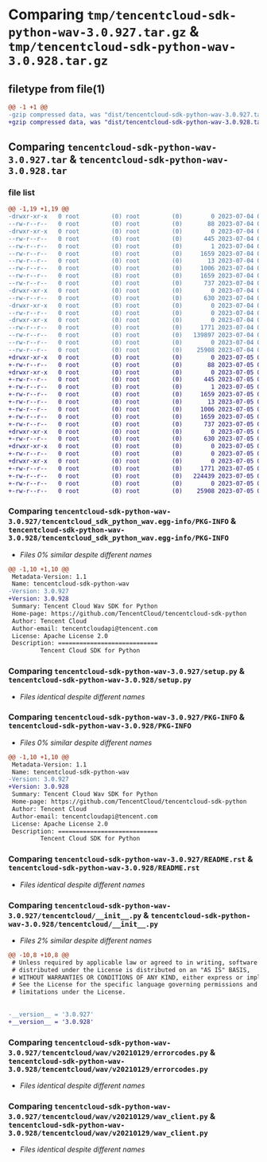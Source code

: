 # Comparing `tmp/tencentcloud-sdk-python-wav-3.0.927.tar.gz` & `tmp/tencentcloud-sdk-python-wav-3.0.928.tar.gz`

## filetype from file(1)

```diff
@@ -1 +1 @@
-gzip compressed data, was "dist/tencentcloud-sdk-python-wav-3.0.927.tar", last modified: Tue Jul  4 00:34:06 2023, max compression
+gzip compressed data, was "dist/tencentcloud-sdk-python-wav-3.0.928.tar", last modified: Wed Jul  5 00:37:52 2023, max compression
```

## Comparing `tencentcloud-sdk-python-wav-3.0.927.tar` & `tencentcloud-sdk-python-wav-3.0.928.tar`

### file list

```diff
@@ -1,19 +1,19 @@
-drwxr-xr-x   0 root         (0) root         (0)        0 2023-07-04 00:34:06.000000 tencentcloud-sdk-python-wav-3.0.927/
--rw-r--r--   0 root         (0) root         (0)       88 2023-07-04 00:34:06.000000 tencentcloud-sdk-python-wav-3.0.927/setup.cfg
-drwxr-xr-x   0 root         (0) root         (0)        0 2023-07-04 00:34:06.000000 tencentcloud-sdk-python-wav-3.0.927/tencentcloud_sdk_python_wav.egg-info/
--rw-r--r--   0 root         (0) root         (0)      445 2023-07-04 00:34:06.000000 tencentcloud-sdk-python-wav-3.0.927/tencentcloud_sdk_python_wav.egg-info/SOURCES.txt
--rw-r--r--   0 root         (0) root         (0)        1 2023-07-04 00:34:06.000000 tencentcloud-sdk-python-wav-3.0.927/tencentcloud_sdk_python_wav.egg-info/dependency_links.txt
--rw-r--r--   0 root         (0) root         (0)     1659 2023-07-04 00:34:06.000000 tencentcloud-sdk-python-wav-3.0.927/tencentcloud_sdk_python_wav.egg-info/PKG-INFO
--rw-r--r--   0 root         (0) root         (0)       13 2023-07-04 00:34:06.000000 tencentcloud-sdk-python-wav-3.0.927/tencentcloud_sdk_python_wav.egg-info/top_level.txt
--rw-r--r--   0 root         (0) root         (0)     1006 2023-07-04 00:34:05.000000 tencentcloud-sdk-python-wav-3.0.927/setup.py
--rw-r--r--   0 root         (0) root         (0)     1659 2023-07-04 00:34:06.000000 tencentcloud-sdk-python-wav-3.0.927/PKG-INFO
--rw-r--r--   0 root         (0) root         (0)      737 2023-07-04 00:34:05.000000 tencentcloud-sdk-python-wav-3.0.927/README.rst
-drwxr-xr-x   0 root         (0) root         (0)        0 2023-07-04 00:34:06.000000 tencentcloud-sdk-python-wav-3.0.927/tencentcloud/
--rw-r--r--   0 root         (0) root         (0)      630 2023-07-04 00:34:05.000000 tencentcloud-sdk-python-wav-3.0.927/tencentcloud/__init__.py
-drwxr-xr-x   0 root         (0) root         (0)        0 2023-07-04 00:34:06.000000 tencentcloud-sdk-python-wav-3.0.927/tencentcloud/wav/
--rw-r--r--   0 root         (0) root         (0)        0 2023-07-04 00:34:05.000000 tencentcloud-sdk-python-wav-3.0.927/tencentcloud/wav/__init__.py
-drwxr-xr-x   0 root         (0) root         (0)        0 2023-07-04 00:34:06.000000 tencentcloud-sdk-python-wav-3.0.927/tencentcloud/wav/v20210129/
--rw-r--r--   0 root         (0) root         (0)     1771 2023-07-04 00:34:05.000000 tencentcloud-sdk-python-wav-3.0.927/tencentcloud/wav/v20210129/errorcodes.py
--rw-r--r--   0 root         (0) root         (0)   139897 2023-07-04 00:34:05.000000 tencentcloud-sdk-python-wav-3.0.927/tencentcloud/wav/v20210129/models.py
--rw-r--r--   0 root         (0) root         (0)        0 2023-07-04 00:34:05.000000 tencentcloud-sdk-python-wav-3.0.927/tencentcloud/wav/v20210129/__init__.py
--rw-r--r--   0 root         (0) root         (0)    25908 2023-07-04 00:34:05.000000 tencentcloud-sdk-python-wav-3.0.927/tencentcloud/wav/v20210129/wav_client.py
+drwxr-xr-x   0 root         (0) root         (0)        0 2023-07-05 00:37:52.000000 tencentcloud-sdk-python-wav-3.0.928/
+-rw-r--r--   0 root         (0) root         (0)       88 2023-07-05 00:37:52.000000 tencentcloud-sdk-python-wav-3.0.928/setup.cfg
+drwxr-xr-x   0 root         (0) root         (0)        0 2023-07-05 00:37:52.000000 tencentcloud-sdk-python-wav-3.0.928/tencentcloud_sdk_python_wav.egg-info/
+-rw-r--r--   0 root         (0) root         (0)      445 2023-07-05 00:37:52.000000 tencentcloud-sdk-python-wav-3.0.928/tencentcloud_sdk_python_wav.egg-info/SOURCES.txt
+-rw-r--r--   0 root         (0) root         (0)        1 2023-07-05 00:37:52.000000 tencentcloud-sdk-python-wav-3.0.928/tencentcloud_sdk_python_wav.egg-info/dependency_links.txt
+-rw-r--r--   0 root         (0) root         (0)     1659 2023-07-05 00:37:52.000000 tencentcloud-sdk-python-wav-3.0.928/tencentcloud_sdk_python_wav.egg-info/PKG-INFO
+-rw-r--r--   0 root         (0) root         (0)       13 2023-07-05 00:37:52.000000 tencentcloud-sdk-python-wav-3.0.928/tencentcloud_sdk_python_wav.egg-info/top_level.txt
+-rw-r--r--   0 root         (0) root         (0)     1006 2023-07-05 00:37:52.000000 tencentcloud-sdk-python-wav-3.0.928/setup.py
+-rw-r--r--   0 root         (0) root         (0)     1659 2023-07-05 00:37:52.000000 tencentcloud-sdk-python-wav-3.0.928/PKG-INFO
+-rw-r--r--   0 root         (0) root         (0)      737 2023-07-05 00:37:52.000000 tencentcloud-sdk-python-wav-3.0.928/README.rst
+drwxr-xr-x   0 root         (0) root         (0)        0 2023-07-05 00:37:52.000000 tencentcloud-sdk-python-wav-3.0.928/tencentcloud/
+-rw-r--r--   0 root         (0) root         (0)      630 2023-07-05 00:37:52.000000 tencentcloud-sdk-python-wav-3.0.928/tencentcloud/__init__.py
+drwxr-xr-x   0 root         (0) root         (0)        0 2023-07-05 00:37:52.000000 tencentcloud-sdk-python-wav-3.0.928/tencentcloud/wav/
+-rw-r--r--   0 root         (0) root         (0)        0 2023-07-05 00:37:52.000000 tencentcloud-sdk-python-wav-3.0.928/tencentcloud/wav/__init__.py
+drwxr-xr-x   0 root         (0) root         (0)        0 2023-07-05 00:37:52.000000 tencentcloud-sdk-python-wav-3.0.928/tencentcloud/wav/v20210129/
+-rw-r--r--   0 root         (0) root         (0)     1771 2023-07-05 00:37:52.000000 tencentcloud-sdk-python-wav-3.0.928/tencentcloud/wav/v20210129/errorcodes.py
+-rw-r--r--   0 root         (0) root         (0)   224439 2023-07-05 00:37:52.000000 tencentcloud-sdk-python-wav-3.0.928/tencentcloud/wav/v20210129/models.py
+-rw-r--r--   0 root         (0) root         (0)        0 2023-07-05 00:37:52.000000 tencentcloud-sdk-python-wav-3.0.928/tencentcloud/wav/v20210129/__init__.py
+-rw-r--r--   0 root         (0) root         (0)    25908 2023-07-05 00:37:52.000000 tencentcloud-sdk-python-wav-3.0.928/tencentcloud/wav/v20210129/wav_client.py
```

### Comparing `tencentcloud-sdk-python-wav-3.0.927/tencentcloud_sdk_python_wav.egg-info/PKG-INFO` & `tencentcloud-sdk-python-wav-3.0.928/tencentcloud_sdk_python_wav.egg-info/PKG-INFO`

 * *Files 0% similar despite different names*

```diff
@@ -1,10 +1,10 @@
 Metadata-Version: 1.1
 Name: tencentcloud-sdk-python-wav
-Version: 3.0.927
+Version: 3.0.928
 Summary: Tencent Cloud Wav SDK for Python
 Home-page: https://github.com/TencentCloud/tencentcloud-sdk-python
 Author: Tencent Cloud
 Author-email: tencentcloudapi@tencent.com
 License: Apache License 2.0
 Description: ============================
         Tencent Cloud SDK for Python
```

### Comparing `tencentcloud-sdk-python-wav-3.0.927/setup.py` & `tencentcloud-sdk-python-wav-3.0.928/setup.py`

 * *Files identical despite different names*

### Comparing `tencentcloud-sdk-python-wav-3.0.927/PKG-INFO` & `tencentcloud-sdk-python-wav-3.0.928/PKG-INFO`

 * *Files 0% similar despite different names*

```diff
@@ -1,10 +1,10 @@
 Metadata-Version: 1.1
 Name: tencentcloud-sdk-python-wav
-Version: 3.0.927
+Version: 3.0.928
 Summary: Tencent Cloud Wav SDK for Python
 Home-page: https://github.com/TencentCloud/tencentcloud-sdk-python
 Author: Tencent Cloud
 Author-email: tencentcloudapi@tencent.com
 License: Apache License 2.0
 Description: ============================
         Tencent Cloud SDK for Python
```

### Comparing `tencentcloud-sdk-python-wav-3.0.927/README.rst` & `tencentcloud-sdk-python-wav-3.0.928/README.rst`

 * *Files identical despite different names*

### Comparing `tencentcloud-sdk-python-wav-3.0.927/tencentcloud/__init__.py` & `tencentcloud-sdk-python-wav-3.0.928/tencentcloud/__init__.py`

 * *Files 2% similar despite different names*

```diff
@@ -10,8 +10,8 @@
 # Unless required by applicable law or agreed to in writing, software
 # distributed under the License is distributed on an "AS IS" BASIS,
 # WITHOUT WARRANTIES OR CONDITIONS OF ANY KIND, either express or implied.
 # See the License for the specific language governing permissions and
 # limitations under the License.
 
 
-__version__ = '3.0.927'
+__version__ = '3.0.928'
```

### Comparing `tencentcloud-sdk-python-wav-3.0.927/tencentcloud/wav/v20210129/errorcodes.py` & `tencentcloud-sdk-python-wav-3.0.928/tencentcloud/wav/v20210129/errorcodes.py`

 * *Files identical despite different names*

### Comparing `tencentcloud-sdk-python-wav-3.0.927/tencentcloud/wav/v20210129/wav_client.py` & `tencentcloud-sdk-python-wav-3.0.928/tencentcloud/wav/v20210129/wav_client.py`

 * *Files identical despite different names*

